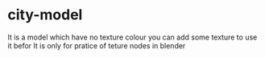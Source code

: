 # city-model
It is a model which have no texture colour you can add some texture to use it befor 
It is only for pratice of teture nodes in blender 
